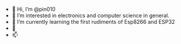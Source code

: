 - 👋 Hi, I’m @pin010
- 👀 I’m interested in electronics and computer science in general.
- 🌱 I’m currently learning the first rudiments of Esp8266 and ESP32
- 💞️
- 📫 

<!---
pin010/pin010 is a ✨ special ✨ repository because its `README.md` (this file) appears on your GitHub profile.
You can click the Preview link to take a look at your changes.
--->
